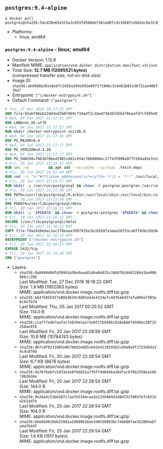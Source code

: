 ## `postgres:9.4-alpine`

```console
$ docker pull postgres@sha256:54cd20e65e515a3c693fd560ebf361a00fcd119b8fcebb2ec0e313b9b90a43b9
```

-	Platforms:
	-	linux; amd64

### `postgres:9.4-alpine` - linux; amd64

-	Docker Version: 1.12.6
-	Manifest MIME: `application/vnd.docker.distribution.manifest.v2+json`
-	Total Size: **12.7 MB (12695521 bytes)**  
	(compressed transfer size, not on-disk size)
-	Image ID: `sha256:abd9d6b201e6ebfc2d2ba394e592e8971f1946c3cb461b8fa3b721ae486f3ba7`
-	Entrypoint: `["\/docker-entrypoint.sh"]`
-	Default Command: `["postgres"]`

```dockerfile
# Tue, 27 Dec 2016 18:17:25 GMT
ADD file:92ab746eb22dd3ed2b87469c719adf3c1bed7302653bbd76baafd7cfd95e911e in / 
# Wed, 04 Jan 2017 21:12:51 GMT
ENV LANG=en_US.utf8
# Wed, 04 Jan 2017 21:12:52 GMT
RUN mkdir /docker-entrypoint-initdb.d
# Wed, 04 Jan 2017 21:17:16 GMT
ENV PG_MAJOR=9.4
# Wed, 04 Jan 2017 21:17:17 GMT
ENV PG_VERSION=9.4.10
# Wed, 04 Jan 2017 21:17:17 GMT
ENV PG_SHA256=7061678bed1981c681ce54c76b98b6ec17743f090a9775104a45e7e1a8826ecf
# Fri, 20 Jan 2017 22:15:42 GMT
RUN set -ex 		&& apk add --no-cache --virtual .fetch-deps 		ca-certificates 		openssl 		tar 		&& wget -O postgresql.tar.bz2 "https://ftp.postgresql.org/pub/source/v$PG_VERSION/postgresql-$PG_VERSION.tar.bz2" 	&& echo "$PG_SHA256 *postgresql.tar.bz2" | sha256sum -c - 	&& mkdir -p /usr/src/postgresql 	&& tar 		--extract 		--file postgresql.tar.bz2 		--directory /usr/src/postgresql 		--strip-components 1 	&& rm postgresql.tar.bz2 		&& apk add --no-cache --virtual .build-deps 		bison 		flex 		gcc 		libc-dev 		libedit-dev 		libxml2-dev 		libxslt-dev 		make 		openssl-dev 		perl 		util-linux-dev 		zlib-dev 		&& cd /usr/src/postgresql 	&& awk '$1 == "#define" && $2 == "DEFAULT_PGSOCKET_DIR" && $3 == "\"/tmp\"" { $3 = "\"/var/run/postgresql\""; print; next } { print }' src/include/pg_config_manual.h > src/include/pg_config_manual.h.new 	&& grep '/var/run/postgresql' src/include/pg_config_manual.h.new 	&& mv src/include/pg_config_manual.h.new src/include/pg_config_manual.h 	&& ./configure 		--enable-integer-datetimes 		--enable-thread-safety 		--enable-tap-tests 		--disable-rpath 		--with-uuid=e2fs 		--with-gnu-ld 		--with-pgport=5432 		--with-system-tzdata=/usr/share/zoneinfo 		--prefix=/usr/local 				--with-openssl 		--with-libxml 		--with-libxslt 	&& make -j "$(getconf _NPROCESSORS_ONLN)" world 	&& make install-world 	&& make -C contrib install 		&& runDeps="$( 		scanelf --needed --nobanner --recursive /usr/local 			| awk '{ gsub(/,/, "\nso:", $2); print "so:" $2 }' 			| sort -u 			| xargs -r apk info --installed 			| sort -u 	)" 	&& apk add --no-cache --virtual .postgresql-rundeps 		$runDeps 		bash 		su-exec 		tzdata 	&& apk del .fetch-deps .build-deps 	&& cd / 	&& rm -rf 		/usr/src/postgresql 		/usr/local/include/* 		/usr/local/share/doc 		/usr/local/share/man 	&& find /usr/local -name '*.a' -delete
# Fri, 20 Jan 2017 22:15:44 GMT
RUN sed -ri "s!^#?(listen_addresses)\s*=\s*\S+.*!\1 = '*'!" /usr/local/share/postgresql/postgresql.conf.sample
# Fri, 20 Jan 2017 22:15:57 GMT
RUN mkdir -p /var/run/postgresql && chown -R postgres:postgres /var/run/postgresql && chmod g+s /var/run/postgresql
# Fri, 20 Jan 2017 22:15:58 GMT
ENV PATH=/usr/lib/postgresql/9.4/bin:/usr/local/sbin:/usr/local/bin:/usr/sbin:/usr/bin:/sbin:/bin
# Fri, 20 Jan 2017 22:15:58 GMT
ENV PGDATA=/var/lib/postgresql/data
# Fri, 20 Jan 2017 22:16:11 GMT
RUN mkdir -p "$PGDATA" && chown -R postgres:postgres "$PGDATA" && chmod 777 "$PGDATA" # this 777 will be replaced by 700 at runtime (allows semi-arbitrary "--user" values)
# Fri, 20 Jan 2017 22:16:11 GMT
VOLUME [/var/lib/postgresql/data]
# Fri, 20 Jan 2017 22:16:12 GMT
COPY file:f9a2410e9ac1ac1f8eaaa7097935e1bc01697a3aea28753ca0ff43bcb928e743 in / 
# Fri, 20 Jan 2017 22:16:13 GMT
ENTRYPOINT ["/docker-entrypoint.sh"]
# Fri, 20 Jan 2017 22:16:25 GMT
EXPOSE 5432/tcp
# Fri, 20 Jan 2017 22:16:26 GMT
CMD ["postgres"]
```

-	Layers:
	-	`sha256:0a8490d0dfd399b3a50e9aaa81dba0d425c3868762d46526b41be00886bcc28b`  
		Last Modified: Tue, 27 Dec 2016 18:19:22 GMT  
		Size: 1.9 MB (1902063 bytes)  
		MIME: application/vnd.docker.image.rootfs.diff.tar.gzip
	-	`sha256:b6475055d17e005d634c9d02e63e4154e7c4435a6437afa80bef303e6c6efb7d`  
		Last Modified: Thu, 05 Jan 2017 00:25:52 GMT  
		Size: 114.0 B  
		MIME: application/vnd.docker.image.rootfs.diff.tar.gzip
	-	`sha256:c1af7fa467aafacfe839e3aa72e0f1fb569bc818ab6674589ec58f15258ae4f6`  
		Last Modified: Fri, 20 Jan 2017 22:28:58 GMT  
		Size: 10.8 MB (10784743 bytes)  
		MIME: application/vnd.docker.image.rootfs.diff.tar.gzip
	-	`sha256:d67cdf6231085e0b7b0d2e8d5c643e4110593b2cd4a8e9f2755dbda34c4c870d`  
		Last Modified: Fri, 20 Jan 2017 22:28:54 GMT  
		Size: 6.7 KB (6676 bytes)  
		MIME: application/vnd.docker.image.rootfs.diff.tar.gzip
	-	`sha256:da76f6ebfc5d33a1e8f9dd51a7f6f7dd604ba38dfac6f6b2358ea1bb7db26d4e`  
		Last Modified: Fri, 20 Jan 2017 22:28:54 GMT  
		Size: 144.0 B  
		MIME: application/vnd.docker.image.rootfs.diff.tar.gzip
	-	`sha256:9e26a4c53bd187c7aafb5344caa3e2159484d3d8d732f8657e7c8315d2614d7b`  
		Last Modified: Fri, 20 Jan 2017 22:28:54 GMT  
		Size: 164.0 B  
		MIME: application/vnd.docker.image.rootfs.diff.tar.gzip
	-	`sha256:bbe8d4810eb31861a19680b16ee2d6558993bcf4de807ae352884a67a4a764df`  
		Last Modified: Fri, 20 Jan 2017 22:28:54 GMT  
		Size: 1.6 KB (1617 bytes)  
		MIME: application/vnd.docker.image.rootfs.diff.tar.gzip
